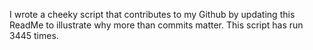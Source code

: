 I wrote a cheeky script that contributes to my Github by updating this ReadMe to illustrate why more than commits matter. This script has run 3445 times.